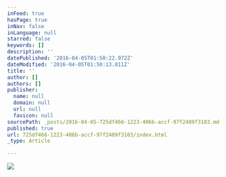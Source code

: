 ```yaml
---
inFeed: true
hasPage: true
inNav: false
inLanguage: null
starred: false
keywords: []
description: ''
datePublished: '2016-04-05T01:50:22.972Z'
dateModified: '2016-04-05T01:50:13.811Z'
title: ''
author: []
authors: []
publisher:
  name: null
  domain: null
  url: null
  favicon: null
sourcePath: _posts/2016-04-05-725df466-1223-406b-accf-97f2489f3103.md
published: true
url: 725df466-1223-406b-accf-97f2489f3103/index.html
_type: Article

---
```

![](https://the-grid-user-content.s3-us-west-2.amazonaws.com/e3d2f745-2298-4820-9916-3774458d7606.jpg)